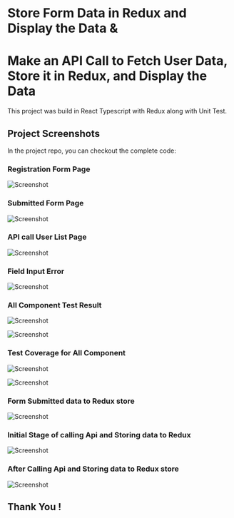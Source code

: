 # Store Form Data in Redux and Display the Data &

# Make an API Call to Fetch User Data, Store it in Redux, and Display the Data

This project was build in React Typescript with Redux along with Unit Test.

## Project Screenshots

In the project repo, you can checkout the complete code:

### Registration Form Page

![Screenshot](./images/Registration%20Form%20Screenshot.png)

### Submitted Form Page

![Screenshot](./images/Submitted%20form%20data%20Screenshot.png)

### API call User List Page

![Screenshot](./images/API%20call%20User%20list%20Screenshot.png)

### Field Input Error

![Screenshot](./images/Field%20Input%20Error%20Screenshot.png)

### All Component Test Result

![Screenshot](./images/FormComponent%20Test%20Result%20Screenshot%20.png)

![Screenshot](./images/Test%20Result%20for%20All%20Components%20Screenshot.png)

### Test Coverage for All Component

![Screenshot](./images/Test%20Coverage%20for%20FormComponent%20Screenshot.png)

![Screenshot](./images/Test%20Coverage%20for%20FormComponent%20Screenshot.png)

### Form Submitted data to Redux store

![Screenshot](./images/Form%20submitted%20Data%20to%20Redux%20store%20Screenshot%20.png)

### Initial Stage of calling Api and Storing data to Redux

![Screenshot](./images/Initial%20Stage%20of%20Calling%20Api%20and%20Storing%20Data%20to%20Redux%20Screenshot%20.png)

### After Calling Api and Storing data to Redux store

![Screenshot](./images/After%20Calling%20Api%20and%20Storing%20Data%20to%20Redux%20store%20Screenshot%20.png)

## Thank You !
